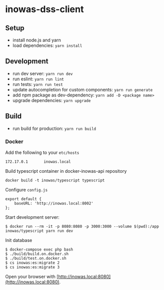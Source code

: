 # inowas-dss-client

## Setup

* install node.js and yarn
* load dependencies: `yarn install`


## Development

* run dev server: `yarn run dev`
* run eslint: `yarn run lint`
* run tests: `yarn run test`
* update autocompletion for custom components: `yarn run generate`
* add npm package as dev-dependency: `yarn add -D <package name>`
* upgrade dependencies: `yarn upgrade`

## Build

* run build for production: `yarn run build`

### Docker
Add the following to your `etc/hosts`

```
172.17.0.1       inowas.local
```

Build typescript container in docker-inowas-api repository

```
docker build -t inowas/typescript typescript
```

Configure `config.js`

```
export default {
    baseURL: 'http://inowas.local:8002'
};
```

Start development server:

```
$ docker run --rm -it -p 8080:8080 -p 3000:3000 --volume $(pwd):/app inowas/typescript yarn run dev
```

Init database

```
$ docker-compose exec php bash
$ ./build/build.on.docker.sh 
$ ./build/test.on.docker.sh
$ cs inowas:es:migrate 2
$ cs inowas:es:migrate 3
```

Open your browser with [http://inowas.local:8080](http://inowas.local:8080).
